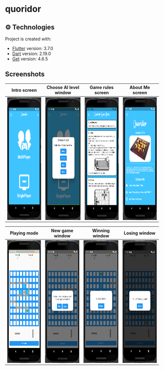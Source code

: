 # quoridor

## :gear: Technologies

Project is created with:

- [Flutter](https://flutter.dev/) version: 3.7.0
- [Dart](https://dart.dev/) version: 2.19.0
- [Get](https://pub.dev/packages/get) version: 4.6.5

## Screenshots

| Intro screen                                                              | Choose AI level window                                                       | Game rules screen                                                       | About Me screen                                                              |
|---------------------------------------------------------------------------|------------------------------------------------------------------------------|-------------------------------------------------------------------------|------------------------------------------------------------------------------|
| <img src="images/screen_shots/intro_screen.png" width="200" height="400"> | <img src="images/screen_shots/choose_ai_level.png" width="200" height="400"> | <img src="images/screen_shots/game_rules.png" width="200" height="400"> | <img src="images/screen_shots/about_me_screen.png" width="200" height="400"> |

| Playing mode                                                              | New game window                                                              | Winning window                                                              | Losing window                                                              |
|---------------------------------------------------------------------------|------------------------------------------------------------------------------|-----------------------------------------------------------------------------|----------------------------------------------------------------------------|
| <img src="images/screen_shots/playing_mode.png" width="200" height="400"> | <img src="images/screen_shots/new_game_window.png" width="200" height="400"> | <img src="images/screen_shots/winning_window.png" width="200" height="400"> | <img src="images/screen_shots/losing_window.png" width="200" height="400"> |
